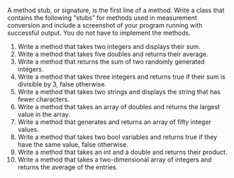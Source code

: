 A method stub, or signature, is the first line of a method.
Write a class that contains the following “stubs” for methods used in measurement conversion and include a screenshot of your program running with successful output. You do not have to implement the methods.

1. Write a method that takes two integers and displays their sum.
2. Write a method that takes five doubles and returns their average.
3. Write a method that returns the sum of two randomly generated integers.
4. Write a method that takes three integers and returns true if their sum is divisible by 3, false otherwise.
5. Write a method that takes two strings and displays the string that has fewer characters.
6. Write a method that takes an array of doubles and returns the largest value in the array.
7. Write a method that generates and returns an array of fifty integer values.
8. Write a method that takes two bool variables and returns true if they have the same value, false otherwise.
9. Write a method that takes an int and a double and returns their product.
10. Write a method that takes a two-dimensional array of integers and returns the average of the entries.